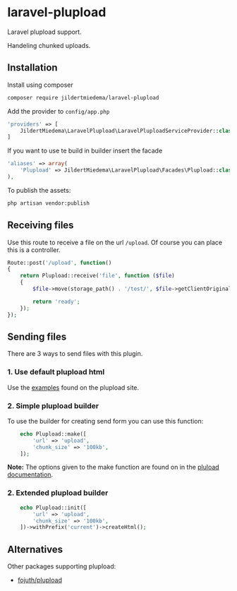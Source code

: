 laravel-plupload
================

Laravel plupload support.

Handeling chunked uploads.

## Installation

Install using composer 

```sh
composer require jildertmiedema/laravel-plupload
```

Add the provider to `config/app.php`

```php
'providers' => [
    JildertMiedema\LaravelPlupload\LaravelPluploadServiceProvider::class,
]
```

If you want to use te build in builder insert the facade

```php
'aliases' => array(
	'Plupload' => JildertMiedema\LaravelPlupload\Facades\Plupload::class,
),
```

To publish the assets:

```sh
php artisan vendor:publish
```
## Receiving files

Use this route to receive a file on the url `/upload`. Of course you can place this is a controller.

```php
Route::post('/upload', function()
{
	return Plupload::receive('file', function ($file)
	{
		$file->move(storage_path() . '/test/', $file->getClientOriginalName());

		return 'ready';
	});
});
```

## Sending files

There are 3 ways to send files with this plugin.

### 1. Use default plupload html

Use the [examples](http://www.plupload.com/examples/) found on the plupload site.


### 2. Simple plupload builder
To use the builder for creating send form you can use this function:

```php
	echo Plupload::make([
		'url' => 'upload',
		'chunk_size' => '100kb',
	]);
```

**Note:** The options given to the make function are found on in the [pluload documentation](http://www.plupload.com/docs/Options).


### 2. Extended plupload builder

```php
	echo Plupload::init([
		'url' => 'upload',
		'chunk_size' => '100kb',
	])->withPrefix('current')->createHtml();
```


## Alternatives

Other packages supporting plupload:

* [fojuth/plupload](https://github.com/fojuth/plupload)
